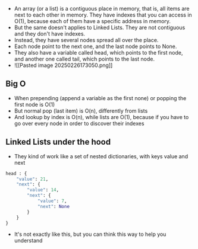 - An array (or a list) is a contiguous place in memory, that is, all items are next to each other in memory. They have indexes that you can access in O(1), because each of them have a specific address in memory.
- But the same doesn't applies to Linked Lists. They are not contiguous and they don't have indexes. 
- Instead, they have several nodes spread all over the place. 
- Each node point to the next one, and the last node points to None. 
- They also have a variable called head, which points to the first node, and another one called tail, which points to the last node. 
- ![[Pasted image 20250226173050.png]]
## Big O
- When prepending (append a variable as the first none) or popping the first node is O(1)
- But normal pop (last item) is O(n), differently from lists
- And lookup by index is O(n), while lists are O(1), because if you have to go over every node in order to discover their indexes
## Linked Lists under the hood
- They kind of work like a set of nested dictionaries, with keys value and next
```python
head : {
	"value": 21,
	"next": {
		"value": 14,
		"next": {
			"value": 7,
			"next": None
		}
	}
}
```
- It's not exactly like this, but you can think this way to help you understand